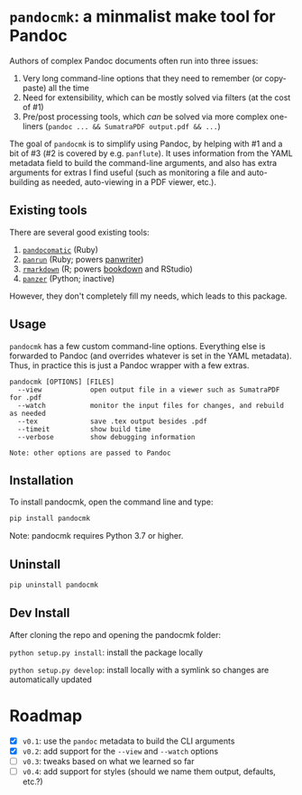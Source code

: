 # `pandocmk`: a minmalist make tool for Pandoc

Authors of complex Pandoc documents often run into three issues:

1. Very long command-line options that they need to remember (or copy-paste) all the time
2. Need for extensibility, which can be mostly solved via filters (at the cost of #1)
3. Pre/post processing tools, which *can* be solved via more complex one-liners (`pandoc ... && SumatraPDF output.pdf && ...`)

The goal of `pandocmk` is to simplify using Pandoc, by helping with #1 and a bit of #3 (#2 is covered by e.g. `panflute`). It uses information from the YAML metadata field to build the command-line arguments, and also has extra arguments for extras I find useful (such as monitoring a file and auto-building as needed, auto-viewing in a PDF viewer, etc.).


## Existing tools

There are several good existing tools:

1. [`pandocomatic`](https://heerdebeer.org/Software/markdown/pandocomatic/) (Ruby)
2. [`panrun`](https://github.com/mb21/panrun) (Ruby; powers [panwriter](https://panwriter.com/))
3. [`rmarkdown`](https://rmarkdown.rstudio.com/) (R; powers [bookdown](https://bookdown.org/) and RStudio)
4. [`panzer`](https://github.com/msprev/panzer) (Python; inactive)

However, they don't completely fill my needs, which leads to this package.


## Usage

`pandocmk` has a few custom command-line options. Everything else is forwarded to Pandoc (and overrides whatever is set in the YAML metadata). Thus, in practice this is just a Pandoc wrapper with a few extras.

```
pandocmk [OPTIONS] [FILES]
  --view			open output file in a viewer such as SumatraPDF for .pdf
  --watch			monitor the input files for changes, and rebuild as needed
  --tex				save .tex output besides .pdf
  --timeit			show build time
  --verbose			show debugging information

Note: other options are passed to Pandoc
```


## Installation

To install pandocmk, open the command line and type:

```bash
pip install pandocmk
```

Note: pandocmk requires Python 3.7 or higher.

## Uninstall

```bash
pip uninstall pandocmk
```

## Dev Install

After cloning the repo and opening the pandocmk folder:

`python setup.py install`: install the package locally

`python setup.py develop`: install locally with a symlink so changes are automatically updated


# Roadmap

- [X] `v0.1`: use the `pandoc` metadata to build the CLI arguments
- [X] `v0.2`: add support for the `--view` and `--watch` options
- [ ] `v0.3`: tweaks based on what we learned so far
- [ ] `v0.4`: add support for styles (should we name them output, defaults, etc.?)

